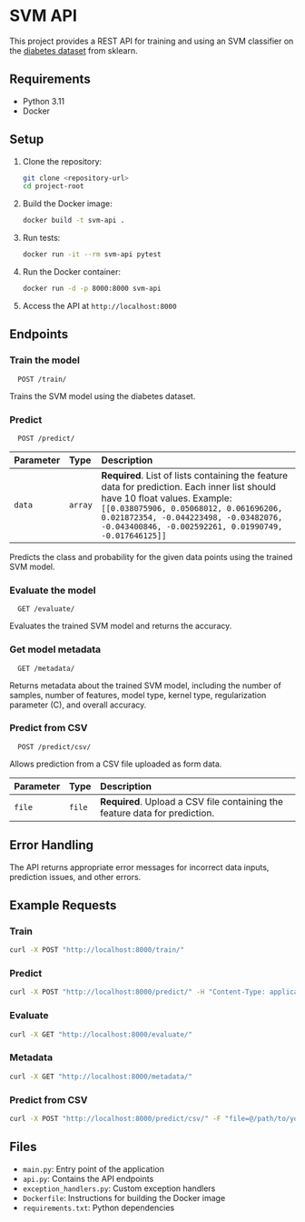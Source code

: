 # SVM API

This project provides a REST API for training and using an SVM classifier on the [diabetes dataset](https://scikit-learn.org/stable/datasets/toy_dataset.html#diabetes-dataset) from sklearn.

## Requirements

- Python 3.11
- Docker

## Setup

1. Clone the repository:
   ```bash
   git clone <repository-url>
   cd project-root
   ```

2. Build the Docker image:
   ```bash
   docker build -t svm-api .
   ```

3. Run tests:
   ```bash
   docker run -it --rm svm-api pytest
   ```

4. Run the Docker container:
   ```bash
   docker run -d -p 8000:8000 svm-api
   ```

5. Access the API at `http://localhost:8000`


## Endpoints

### Train the model

```http
  POST /train/
```

Trains the SVM model using the diabetes dataset.

### Predict

```http
  POST /predict/
```

| Parameter | Type     | Description                |
| :-------- | :------- | :------------------------- |
| `data`    | `array`  | **Required**. List of lists containing the feature data for prediction. Each inner list should have 10 float values. Example: `[[0.038075906, 0.05068012, 0.061696206, 0.021872354, -0.044223498, -0.03482076, -0.043400846, -0.002592261, 0.01990749, -0.017646125]]` |

Predicts the class and probability for the given data points using the trained SVM model.

### Evaluate the model

```http
  GET /evaluate/
```

Evaluates the trained SVM model and returns the accuracy.

### Get model metadata

```http
  GET /metadata/
```

Returns metadata about the trained SVM model, including the number of samples, number of features, model type, kernel type, regularization parameter (C), and overall accuracy.

### Predict from CSV

```http
  POST /predict/csv/
```

Allows prediction from a CSV file uploaded as form data.

| Parameter | Type     | Description                |
| :-------- | :------- | :------------------------- |
| `file`    | `file`   | **Required**. Upload a CSV file containing the feature data for prediction. |

## Error Handling

The API returns appropriate error messages for incorrect data inputs, prediction issues, and other errors.


## Example Requests

### Train

```bash
curl -X POST "http://localhost:8000/train/"
```

### Predict

```bash
curl -X POST "http://localhost:8000/predict/" -H "Content-Type: application/json" -d '{"data": [[0.038075906, 0.05068012, 0.061696206, 0.021872354, -0.044223498, -0.03482076, -0.043400846, -0.002592261, 0.01990749, -0.017646125]]}'
```

### Evaluate

```bash
curl -X GET "http://localhost:8000/evaluate/"
```

### Metadata

```bash
curl -X GET "http://localhost:8000/metadata/"
```

### Predict from CSV

```bash
curl -X POST "http://localhost:8000/predict/csv/" -F "file=@/path/to/your/file.csv"
```

## Files

- `main.py`: Entry point of the application
- `api.py`: Contains the API endpoints
- `exception_handlers.py`: Custom exception handlers
- `Dockerfile`: Instructions for building the Docker image
- `requirements.txt`: Python dependencies
